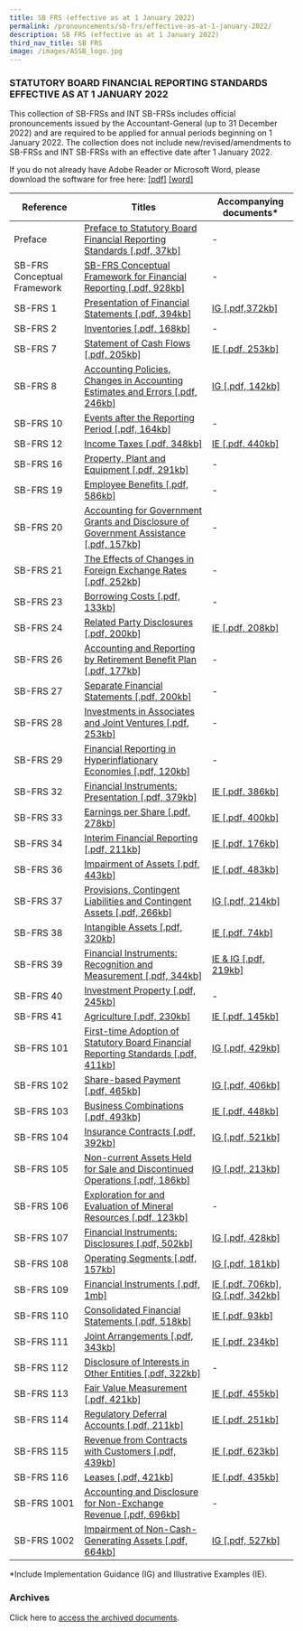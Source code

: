 ```yaml
---
title: SB FRS (effective as at 1 January 2022)
permalink: /pronouncements/sb-frs/effective-as-at-1-january-2022/
description: SB FRS (effective as at 1 January 2022)
third_nav_title: SB FRS
image: /images/ASSB_logo.jpg
---
```













### STATUTORY BOARD FINANCIAL REPORTING STANDARDS EFFECTIVE AS AT 1 JANUARY 2022

  

This collection of SB-FRSs and INT SB-FRSs includes official pronouncements issued by the Accountant-General (up to 31 December 2022) and are required to be applied for annual periods beginning on 1 January 2022. The collection does not include new/revised/amendments to SB-FRSs and INT SB-FRSs with an effective date after 1 January 2022.

If you do not already have Adobe Reader or Microsoft Word, please download the software for free here: [\[pdf\]](http://www.adobe.com/products/acrobat/readstep2.html) [\[word\]](http://www.microsoft.com/downloads/details.aspx?FamilyID=95e24c87-8732-48d5-8689-ab826e7b8fdf&DisplayLang=en)



| Reference | Titles | Accompanying documents\* |
| -------- | -------- | -------- |
| Preface | [Preface to Statutory Board Financial Reporting Standards [.pdf, 37kb]](/files/Docs/Default%20Source/Sb%20Frs/Effective%20As%20At%201%20January%202022/sb-frs_preface.pdf) | \- |
| SB-FRS Conceptual Framework | [SB-FRS Conceptual Framework for Financial Reporting [.pdf, 928kb]](/files/Docs/Default%20Source/Sb%20Frs/Effective%20As%20At%201%20January%202022/sb-frs-conceptual-framework.pdf) | \- |
| SB-FRS 1 | [Presentation of Financial Statements [.pdf, 394kb]](/files/Docs/Default%20Source/Sb%20Frs/Effective%20As%20At%201%20January%202022/sb-frs_1_(2022).pdf) | [IG [.pdf,372kb]](/files/Docs/Default%20Source/Sb%20Frs/Effective%20As%20At%201%20January%202022/sb-frs_1_ig_(2022).pdf) |
| SB-FRS 2 | [Inventories [.pdf, 168kb]](/files/Docs/Default%20Source/Sb%20Frs/Effective%20As%20At%201%20January%202022/sb-frs_2_(2022).pdf) | \- |
| SB-FRS 7 | [Statement of Cash Flows [.pdf, 205kb]](/files/Docs/Default%20Source/Sb%20Frs/Effective%20As%20At%201%20January%202022/sb-frs_7_(2022).pdf) | [IE [.pdf, 253kb]](/files/Docs/Default%20Source/Sb%20Frs/Effective%20As%20At%201%20January%202022/sb-frs_7_ie_(2022).pdf) |
| SB-FRS 8 | [Accounting Policies, Changes in Accounting Estimates and Errors [.pdf, 246kb]](/files/Docs/Default%20Source/Sb%20Frs/Effective%20As%20At%201%20January%202022/sb-frs_8_(2022).pdf) | [IG [.pdf, 142kb]](/files/Docs/Default%20Source/Sb%20Frs/Effective%20As%20At%201%20January%202022/sb-frs_8_ig_(2022).pdf) |
| SB-FRS 10 | [Events after the Reporting Period [.pdf, 164kb]](/files/Docs/Default%20Source/Sb%20Frs/Effective%20As%20At%201%20January%202022/sb-frs_10_(2022).pdf) | \- |
| SB-FRS 12 | [Income Taxes [.pdf, 348kb]](/files/Docs/Default%20Source/Sb%20Frs/Effective%20As%20At%201%20January%202022/sb-frs_12_(2022).pdf) | [IE [.pdf, 440kb]](/files/Docs/Default%20Source/Sb%20Frs/Effective%20As%20At%201%20January%202022/sb-frs_12_ie_(2022).pdf) |
| SB-FRS 16 | [Property, Plant and Equipment [.pdf, 291kb]](/files/Docs/Default%20Source/Sb%20Frs/Effective%20As%20At%201%20January%202022/sb-frs_16_(2022).pdf) | \- |
| SB-FRS 19 | [Employee Benefits [.pdf, 586kb]](/files/Docs/Default%20Source/Sb%20Frs/Effective%20As%20At%201%20January%202022/sb-frs_19_(2022).pdf) | \- |
| SB-FRS 20 | [Accounting for Government Grants and Disclosure of Government Assistance [.pdf, 157kb]](/files/Docs/Default%20Source/Sb%20Frs/Effective%20As%20At%201%20January%202022/sb-frs_20_(2022).pdf) | \- |
| SB-FRS 21 | [The Effects of Changes in Foreign Exchange Rates [.pdf, 252kb]](/files/Docs/Default%20Source/Sb%20Frs/Effective%20As%20At%201%20January%202022/sb-frs_21_(2022).pdf) | \- |
| SB-FRS 23 | [Borrowing Costs [.pdf, 133kb]](/files/Docs/Default%20Source/Sb%20Frs/Effective%20As%20At%201%20January%202022/sb-frs_23_(2022).pdf) | \- |
| SB-FRS 24 | [Related Party Disclosures [.pdf, 200kb]](/files/Docs/Default%20Source/Sb%20Frs/Effective%20As%20At%201%20January%202022/sb-frs_24_(2022).pdf) | [IE [.pdf, 208kb]](/files/Docs/Default%20Source/Sb%20Frs/Effective%20As%20At%201%20January%202022/sb-frs_24_ie_(2022).pdf) |
| SB-FRS 26 | [Accounting and Reporting by Retirement Benefit Plan [.pdf, 177kb]](/files/Docs/Default%20Source/Sb%20Frs/Effective%20As%20At%201%20January%202022/sb-frs_26_(2022).pdf) | \- |
| SB-FRS 27 | [Separate Financial Statements [.pdf, 200kb]](/files/Docs/Default%20Source/Sb%20Frs/Effective%20As%20At%201%20January%202022/sb-frs_27_(2022).pdf) | \- |
| SB-FRS 28 | [Investments in Associates and Joint Ventures [.pdf, 253kb]](/files/Docs/Default%20Source/Sb%20Frs/Effective%20As%20At%201%20January%202022/sb-frs_28_(2022).pdf) | \- |
| SB-FRS 29 | [Financial Reporting in Hyperinflationary Economies [.pdf, 120kb]](/files/Docs/Default%20Source/Sb%20Frs/Effective%20As%20At%201%20January%202022/sb-frs_29_(2022).pdf) | \- |
| SB-FRS 32 | [Financial Instruments: Presentation [.pdf, 379kb]](/files/Docs/Default%20Source/Sb%20Frs/Effective%20As%20At%201%20January%202022/sb-frs_32_(2022).pdf) | [IE [.pdf, 386kb]](/files/Docs/Default%20Source/Sb%20Frs/Effective%20As%20At%201%20January%202022/sb-frs_32_ie_(2022).pdf) |
| SB-FRS 33 | [Earnings per Share [.pdf, 278kb]](/files/Docs/Default%20Source/Sb%20Frs/Effective%20As%20At%201%20January%202022/sb-frs_33_(2022).pdf) | [IE [.pdf, 400kb]](/files/Docs/Default%20Source/Sb%20Frs/Effective%20As%20At%201%20January%202022/sb-frs_33_ie_(2022).pdf) |
| SB-FRS 34 | [Interim Financial Reporting [.pdf, 211kb]](/files/Docs/Default%20Source/Sb%20Frs/Effective%20As%20At%201%20January%202022/sb-frs_34_(2022).pdf) | [IE [.pdf, 176kb]](/files/Docs/Default%20Source/Sb%20Frs/Effective%20As%20At%201%20January%202022/sb-frs_34_ie_(2022).pdf) |
| SB-FRS 36 | [Impairment of Assets [.pdf, 443kb]](/files/Docs/Default%20Source/Sb%20Frs/Effective%20As%20At%201%20January%202022/sb-frs_36_(2022).pdf) | [IE [.pdf, 483kb]](/files/Docs/Default%20Source/Sb%20Frs/Effective%20As%20At%201%20January%202022/sb-frs_36_ie_(2022).pdf) |
| SB-FRS 37 | [Provisions, Contingent Liabilities and Contingent Assets [.pdf, 266kb]](/files/Docs/Default%20Source/Sb%20Frs/Effective%20As%20At%201%20January%202022/sb-frs_37_(2022).pdf) | [IG [.pdf, 214kb]](/files/Docs/Default%20Source/Sb%20Frs/Effective%20As%20At%201%20January%202022/sb-frs_37_ig_(2022).pdf) |
| SB-FRS 38 | [Intangible Assets [.pdf, 320kb]](/files/Docs/Default%20Source/Sb%20Frs/Effective%20As%20At%201%20January%202022/sb-frs_38_(2022).pdf) | [IE [.pdf, 74kb]](/files/Docs/Default%20Source/Sb%20Frs/Effective%20As%20At%201%20January%202022/sb-frs_38_ie_(2022).pdf) |
| SB-FRS 39 | [Financial Instruments: Recognition and Measurement [.pdf, 344kb]](/files/Docs/Default%20Source/Sb%20Frs/Effective%20As%20At%201%20January%202022/sb-frs_39_(2022).pdf) | [IE & IG [.pdf, 219kb]](/files/Docs/Default%20Source/Sb%20Frs/Effective%20As%20At%201%20January%202022/sb-frs_39_ie_ig_(2022).pdf) |
| SB-FRS 40 | [Investment Property [.pdf, 245kb]](/files/Docs/Default%20Source/Sb%20Frs/Effective%20As%20At%201%20January%202022/sb-frs_40_(2022).pdf) | \- |
| SB-FRS 41 | [Agriculture [.pdf, 230kb]](/files/Docs/Default%20Source/Sb%20Frs/Effective%20As%20At%201%20January%202022/sb-frs_41_(2022).pdf) | [IE [.pdf, 145kb]](/files/Docs/Default%20Source/Sb%20Frs/Effective%20As%20At%201%20January%202022/sb-frs_41_ie_(2022).pdf) |
| SB-FRS 101 | [First-time Adoption of Statutory Board Financial Reporting Standards [.pdf, 411kb]](/files/Docs/Default%20Source/Sb%20Frs/Effective%20As%20At%201%20January%202022/sb-frs_101_(2022).pdf) | [IG [.pdf, 429kb]](/files/Docs/Default%20Source/Sb%20Frs/Effective%20As%20At%201%20January%202022/sb-frs_101_ig_(2022).pdf) |
| SB-FRS 102 | [Share-based Payment [.pdf, 465kb]](/files/Docs/Default%20Source/Sb%20Frs/Effective%20As%20At%201%20January%202022/sb-frs_102_(2022).pdf) | [IG [.pdf, 406kb]](/files/Docs/Default%20Source/Sb%20Frs/Effective%20As%20At%201%20January%202022/sb-frs_102_ig_(2022).pdf) |
| SB-FRS 103 | [Business Combinations [.pdf, 493kb]](/files/Docs/Default%20Source/Sb%20Frs/Effective%20As%20At%201%20January%202022/sb-frs_103_(2022).pdf) | [IE [.pdf, 448kb]](/files/Docs/Default%20Source/Sb%20Frs/Effective%20As%20At%201%20January%202022/sb-frs_103_ie_(2022).pdf) |
| SB-FRS 104 | [Insurance Contracts [.pdf, 392kb]](/files/Docs/Default%20Source/Sb%20Frs/Effective%20As%20At%201%20January%202022/sb-frs_104_(2022).pdf) | [IG [.pdf, 521kb]](/files/Docs/Default%20Source/Sb%20Frs/Effective%20As%20At%201%20January%202022/sb-frs_104_ig_(2022).pdf) |
| SB-FRS 105 | [Non-current Assets Held for Sale and Discontinued Operations [.pdf, 186kb]](/files/Docs/Default%20Source/Sb%20Frs/Effective%20As%20At%201%20January%202022/sb-frs_105_(2022).pdf) | [IG [.pdf, 213kb]](/files/Docs/Default%20Source/Sb%20Frs/Effective%20As%20At%201%20January%202022/sb-frs_105_ig_(2022).pdf) |
| SB-FRS 106 | [Exploration for and Evaluation of Mineral Resources [.pdf, 123kb]](/files/Docs/Default%20Source/Sb%20Frs/Effective%20As%20At%201%20January%202022/sb-frs_106_(2022).pdf) | \- |
| SB-FRS 107 | [Financial Instruments: Disclosures [.pdf, 502kb]](/files/Docs/Default%20Source/Sb%20Frs/Effective%20As%20At%201%20January%202022/sb-frs_107_(2022).pdf) | [IG [.pdf, 428kb]](/files/Docs/Default%20Source/Sb%20Frs/Effective%20As%20At%201%20January%202022/sb-frs_107_ig_(2022).pdf) |
| SB-FRS 108 | [Operating Segments [.pdf, 157kb]](/files/Docs/Default%20Source/Sb%20Frs/Effective%20As%20At%201%20January%202022/sb-frs_108_(2022).pdf) | [IG [.pdf, 181kb]](/files/Docs/Default%20Source/Sb%20Frs/Effective%20As%20At%201%20January%202022/sb-frs_108_ig_(2022).pdf) |
| SB-FRS 109 | [Financial Instruments [.pdf, 1mb]](/files/Docs/Default%20Source/Sb%20Frs/Effective%20As%20At%201%20January%202022/sb-frs_109_(2022).pdf) | [IE [.pdf, 706kb], IG [.pdf, 342kb]](/files/Docs/Default%20Source/Sb%20Frs/Effective%20As%20At%201%20January%202022/sb-frs_109_ie_(2022).pdf) |
| SB-FRS 110 | [Consolidated Financial Statements [.pdf, 518kb]](/files/Docs/Default%20Source/Sb%20Frs/Effective%20As%20At%201%20January%202022/sb-frs_110_(2022).pdf) | [IE [.pdf, 93kb]](/files/Docs/Default%20Source/Sb%20Frs/Effective%20As%20At%201%20January%202022/sb-frs_110_ie_(2022).pdf) |
| SB-FRS 111 | [Joint Arrangements [.pdf, 343kb]](/files/Docs/Default%20Source/Sb%20Frs/Effective%20As%20At%201%20January%202022/sb-frs_111_(2022).pdf) | [IE [.pdf, 234kb]](/files/Docs/Default%20Source/Sb%20Frs/Effective%20As%20At%201%20January%202022/sb-frs_111_ie_(2022).pdf) |
| SB-FRS 112 | [Disclosure of Interests in Other Entities [.pdf, 322kb]](/files/Docs/Default%20Source/Sb%20Frs/Effective%20As%20At%201%20January%202022/sb-frs_112_(2022).pdf) | \- |
| SB-FRS 113 | [Fair Value Measurement [.pdf, 421kb]](/files/Docs/Default%20Source/Sb%20Frs/Effective%20As%20At%201%20January%202022/sb-frs_113_(2022).pdf) | [IE [.pdf, 455kb]](/files/Docs/Default%20Source/Sb%20Frs/Effective%20As%20At%201%20January%202022/sb-frs_113_ie_(2022).pdf) |
| SB-FRS 114 | [Regulatory Deferral Accounts [.pdf, 211kb]](/files/Docs/Default%20Source/Sb%20Frs/Effective%20As%20At%201%20January%202022/sb-frs_114_(2022).pdf) | [IE [.pdf, 251kb]  ](/files/Docs/Default%20Source/Sb%20Frs/Effective%20As%20At%201%20January%202022/sb-frs_114_ie_(2022).pdf) |
| SB-FRS 115 | [Revenue from Contracts with Customers [.pdf, 439kb]](/files/Docs/Default%20Source/Sb%20Frs/Effective%20As%20At%201%20January%202022/sb-frs_115_(2022).pdf) | [IE [.pdf, 623kb]](/files/Docs/Default%20Source/Sb%20Frs/Effective%20As%20At%201%20January%202022/sb-frs_115_ie_(2022).pdf) |
| SB-FRS 116 | [Leases [.pdf, 421kb]](/files/Docs/Default%20Source/Sb%20Frs/Effective%20As%20At%201%20January%202022/sb-frs_116_(2022).pdf) | [IE [.pdf, 435kb]](/files/Docs/Default%20Source/Sb%20Frs/Effective%20As%20At%201%20January%202022/sb-frs_116_ie_(2022).pdf) |
| SB-FRS 1001 | [Accounting and Disclosure for Non-Exchange Revenue [.pdf, 696kb]](/files/Docs/Default%20Source/Sb%20Frs/Effective%20As%20At%201%20January%202022/sb-frs_1001_(2022).pdf) | \- |
| SB-FRS 1002 | [Impairment of Non-Cash-Generating Assets [.pdf, 664kb] ](/files/Docs/Default%20Source/Sb%20Frs/Effective%20As%20At%201%20January%202022/sb-frs_1002_(2022).pdf) | [IG [.pdf, 527kb]](/files/Docs/Default%20Source/Sb%20Frs/Effective%20As%20At%201%20January%202022/sb-frs_1002_ig_(2022).pdf) |

\*Include Implementation Guidance (IG) and Illustrative Examples (IE).  

### Archives 

Click here to [access the archived documents](/pronouncements/sb-frs/archives/).